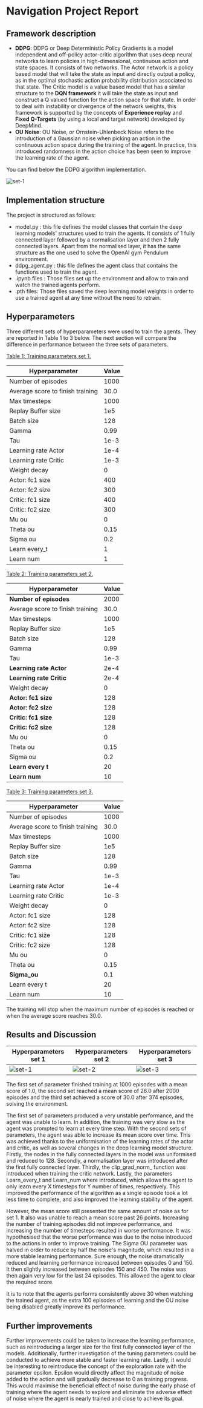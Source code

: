 # Navigation Project Report

## Framework description

* **DDPG**: DDPG or Deep Deterministic Policy Gradients is a model independent and off-policy actor-critic algorithm that uses deep neural networks to learn policies in high-dimensional, continuous action and state spaces. It consists of two networks. The Actor network is a policy based model that will take the state as input and directly output a policy, as in the optimal stochastic action probability distribution associated to that state. The Critic model is a value based model that has a similar structure to the **DQN framework** it will take the state as input and construct a Q valued function for the action space for that state. In order to deal with instability or divergence of the network weights, this framework is supported by the concepts of **Experience replay** and **Fixed Q-Targets** (by using a local and target network) developed by DeepMind.
* **OU Noise**: OU Noise, or Ornstein-Uhlenbeck Noise refers to the introduction of a Gaussian noise when picking an action in the continuous action space during the training of the agent. In practice, this introduced randomness in the action choice has been seen to improve the learning rate of the agent.

You can find below the DDPG algorithm implementation.

![set-1](report_files/DDPG_algorithm.png) 
## Implementation structure

The project is structured as follows:

* model.py : this file defines the model classes that contain the deep learning models' structures used to train the agents. It consists of 1 fully connected layer followed by a normalisation layer and then 2 fully connected layers. Apart from the normalised layer, it has the same structure as the one used to solve the OpenAI gym Pendulum environment.
* ddpg_agent.py : this file defines the agent class that contains the functions used to train the agent.
* .ipynb files : Those files set up the environment and allow to train and watch the trained agents perform.
* .pth files: Those files saved the deep learning model weights in order to use a trained agent at any time without the need to retrain.
    
## Hyperparameters

Three different sets of hyperparameters were used to train the agents. They are reported in Table 1 to 3 below. The next section will compare the difference in performance between the three sets of parameters.

<ins>Table 1: Training parameters set 1.</ins>

  | Hyperparameter                      | Value |
  | ----------------------------------- | ----- |
  | Number of episodes                  | 1000  |
  | Average score to finish training    | 30.0  |
  | Max timesteps                       | 1000  |
  | Replay Buffer size                  | 1e5   |
  | Batch size                          | 128   |
  | Gamma                               | 0.99  |
  | Tau                                 | 1e-3  |
  | Learning rate Actor                 | 1e-4  |
  | Learning rate Critic                | 1e-3  |
  | Weight decay                     	| 0     |
  | Actor: fc1 size       		| 400   |
  | Actor: fc2 size       		| 300   |
  | Critic: fc1 size       		| 400   |
  | Critic: fc2 size       		| 300   |
  | Mu ou                               | 0     |
  | Theta ou                            | 0.15  |
  | Sigma ou                            | 0.2   |
  | Learn every_t                       | 1  	|
  | Learn num                           | 1	|

<ins>Table 2: Training parameters set 2.</ins>

  | Hyperparameter                      | Value |
  | ----------------------------------- | ----- |
  | **Number of episodes**              | 2000  |
  | Average score to finish training    | 30.0  |
  | Max timesteps                       | 1000  |
  | Replay Buffer size                  | 1e5   |
  | Batch size                          | 128   |
  | Gamma                               | 0.99  |
  | Tau                                 | 1e-3  |
  | **Learning rate Actor**             | 2e-4  |
  | **Learning rate Critic**            | 2e-4  |
  | Weight decay                     	| 0     |
  | **Actor: fc1 size**       		| 128   |
  | **Actor: fc2 size**       		| 128   |
  | **Critic: fc1 size**       		| 128   |
  | **Critic: fc2 size**       		| 128   |
  | Mu ou                               | 0     |
  | Theta ou                            | 0.15  |
  | Sigma ou                            | 0.2   |
  | **Learn every t**                   | 20  	|
  | **Learn num**                       | 10	|

<ins>Table 3: Training parameters set 3.</ins>

  | Hyperparameter                      | Value |
  | ----------------------------------- | ----- |
  | Number of episodes                  | 1000  |
  | Average score to finish training    | 30.0  |
  | Max timesteps                       | 1000  |
  | Replay Buffer size                  | 1e5   |
  | Batch size                          | 128   |
  | Gamma                               | 0.99  |
  | Tau                                 | 1e-3  |
  | Learning rate Actor                 | 1e-4  |
  | Learning rate Critic                | 1e-3  |
  | Weight decay                     	| 0     |
  | Actor: fc1 size       		| 128   |
  | Actor: fc2 size       		| 128   |
  | Critic: fc1 size       		| 128   |
  | Critic: fc2 size       		| 128   |
  | Mu ou                               | 0     |
  | Theta ou                            | 0.15  |
  | **Sigma_ou**                        | 0.1   |
  | Learn every t                       | 20  	|
  | Learn num                           | 10	|

The training will stop when the maximum number of episodes is reached or when the average score reaches 30.0.

## Results and Discussion

| Hyperparameters set 1                                        | Hyperparameters set 2                         | Hyperparameters set 3                                         |
| ------------------------------------------ | ---------------------------------- | --------------------------------------------------- |
| ![set-1](report_files/set1.png)              | ![set-2](report_files/set2.png)      | ![set-3](report_files/set3.png)          |

The first set of parameter finished training at 1000 episodes with a mean score of 1.0, the second set reached a mean score of 26.0 after 2000 episodes and the third set achieved a score of 30.0 after 374 episodes, solving the environment. 

The first set of parameters produced a very unstable performance, and the agent was unable to learn. In addition, the training was very slow as the agent was prompted to learn at every time step. With the second sets of parameters, the agent was able to increase its mean score over time. This was achieved thanks to the uniformisation of the learning rates of the actor and critic, as well as several changes in the deep learning model structure. Firstly, the nodes in the fully connected layers in the model was uniformised and reduced to 128. Secondly, a normalisation layer was introduced after the first fully connected layer. Thirdly, the clip_grad_norm_ function was introduced when training the critic network. Lastly, the parameters Learn_every_t and Learn_num where introduced, which allows the agent to only learn every X timesteps for Y number of times, respectively. This improved the performance of the algorithm as a single episode took a lot less time to complete, and also improved the learning stability of the agent.

However, the mean score still presented the same amount of noise as for set 1. It also was unable to reach a mean score past 26 points. Increasing the number of training episodes did not improve performance, and increasing the number of timesteps resulted in worse performance. It was hypothesised that the worse performance was due to the noise introduced to the actions in order to improve training. The Sigma OU parameter was halved in order to reduce by half the noise's magnitude, which resulted in a more stable learning performance. Sure enough, the noise dramatically reduced and learning performance increased between episodes 0 and 150. It then slightly increased between episodes 150 and 450. The noise was then again very low for the last 24 episodes. This allowed the agent to clear the required score.

It is to note that the agents performs consistently above 30 when watching the trained agent, as the extra 100 episodes of learning and the OU noise being disabled greatly improve its performance.

## Further improvements

Further improvements could be taken to increase the learning performance, such as reintroducing a larger size for the first fully connected layer of the models. Additionally, further investigation of the tuning parameters could be conducted to achieve more stable and faster learning rate. Lastly, it would be interesting to reintroduce the concept of the exploration rate with the parameter epsilon. Epsilon would directly affect the magnitude of noise added to the action and will gradually decrease to 0 as training progress. This would maximise the beneficial effect of noise during the early phase of training where the agent needs to explore and eliminate the adverse effect of noise where the agent is nearly trained and close to achieve its goal.

